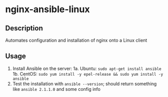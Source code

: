 # nginx-ansible-linux

## Description

Automates configuration and installation of nginx onto a Linux client

## Usage

1. Install Ansible on the server:
  1a. Ubuntu: `sudo apt-get install ansible`
  1b. CentOS: `sudo yum install -y epel-release && sudo yum install -y ansible`
2. Test the installation with `ansible --version`; should return something like `ansible 2.1.1.0` and some config info

